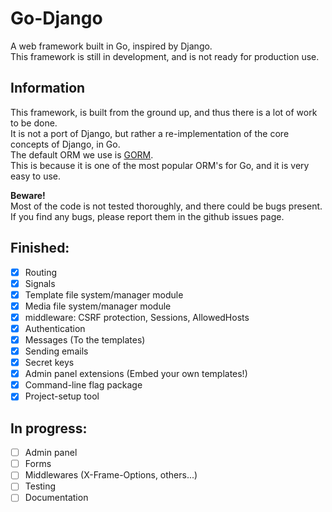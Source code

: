 # Go-Django
A web framework built in Go, inspired by Django.  
This framework is still in development, and is not ready for production use.

## Information
This framework, is built from the ground up, and thus there is a lot of work to be done.  
It is not a port of Django, but rather a re-implementation of the core concepts of Django, in Go.  
The default ORM we use is [GORM](https://gorm.io/).  
This is because it is one of the most popular ORM's for Go, and it is very easy to use.

**Beware!**  
Most of the code is not tested thoroughly, and there could be bugs present.  
If you find any bugs, please report them in the github issues page.

## Finished:
- [X] Routing
- [X] Signals
- [X] Template file system/manager module
- [X] Media file system/manager module
- [X] middleware: CSRF protection, Sessions, AllowedHosts
- [X] Authentication
- [X] Messages (To the templates)
- [X] Sending emails
- [X] Secret keys
- [X] Admin panel extensions (Embed your own templates!)
- [X] Command-line flag package
- [X] Project-setup tool

## In progress:
- [ ] Admin panel
- [ ] Forms
- [ ] Middlewares (X-Frame-Options, others...)
- [ ] Testing
- [ ] Documentation
